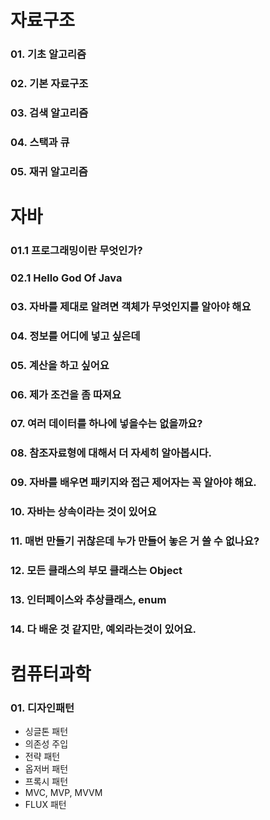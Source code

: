 # 자료구조 
### 01. 기초 알고리즘
### 02. 기본 자료구조
### 03. 검색 알고리즘
### 04. 스택과 큐
### 05. 재귀 알고리즘

# 자바
### 01.1 프로그래밍이란 무엇인가?
### 02.1 Hello God Of Java
### 03. 자바를 제대로 알려면 객체가 무엇인지를 알아야 해요
### 04. 정보를 어디에 넣고 싶은데
### 05. 계산을 하고 싶어요
### 06. 제가 조건을 좀 따져요
### 07. 여러 데이터를 하나에 넣을수는 없을까요?
### 08. 참조자료형에 대해서 더 자세히 알아봅시다.
### 09. 자바를 배우면 패키지와 접근 제어자는 꼭 알아야 해요.
### 10. 자바는 상속이라는 것이 있어요
### 11. 매번 만들기 귀찮은데 누가 만들어 놓은 거 쓸 수 없나요?
### 12. 모든 클래스의 부모 클래스는 Object
### 13. 인터페이스와 추상클래스, enum
### 14. 다 배운 것 같지만, 예외라는것이 있어요.

# 컴퓨터과학
### 01. 디자인패턴
- 싱글톤 패턴
- 의존성 주입
- 전략 패턴
- 옵저버 패턴
- 프록시 패턴
- MVC, MVP, MVVM
- FLUX 패턴